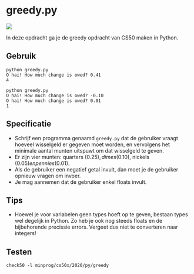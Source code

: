# greedy.py

![](greedy.jpg)

In deze opdracht ga je de greedy opdracht van CS50 maken in Python.

## Gebruik

  	python greedy.py
  	O hai! How much change is owed? 0.41
  	4

  	python greedy.py
  	O hai! How much change is owed? -0.10
  	O hai! How much change is owed? 0.01
  	1

## Specificatie

* Schrijf een programma genaamd `greedy.py` dat de gebruiker vraagt hoeveel wisselgeld er gegeven moet worden, en vervolgens het minimale aantal munten uitspuwt om dat wisselgeld te geven.
* Er zijn vier munten: quarters (0.25$), dimes (0.10$), nickels (0.05$) en pennies (0.01$).
* Als de gebruiker een negatief getal invult, dan moet je de gebruiker opnieuw vragen om invoer.
* Je mag aannemen dat de gebruiker enkel floats invult.

## Tips

* Hoewel je voor variabelen geen types hoeft op te geven, bestaan types wel degelijk in Python. Zo heb je ook nog steeds floats en de bijbehorende precissie errors. Vergeet dus niet te converteren naar integers!

## Testen

	check50 -l minprog/cs50x/2020/py/greedy
